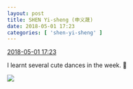 ```yaml
---
layout: post
title: SHEN Yi-sheng (申义晟)
date: 2018-05-01 17:23
categories: [ 'shen-yi-sheng' ]
---
```


<div class="weibo-info">
  <a href="https://weibo.com/6507103706/GeEnwpIMi">2018-05-01 17:23</a>
</div>

I learnt several cute dances in the week. 🤗

<!-- more -->

<a href="http://wx3.sinaimg.cn/mw690/0076n8VAgy1fqvyolh7cuj31se2p8x6s.jpg">
  <img class="weibo-pic-preview" src="http://wx3.sinaimg.cn/orj360/0076n8VAgy1fqvyolh7cuj31se2p8x6s.jpg" />
</a>
